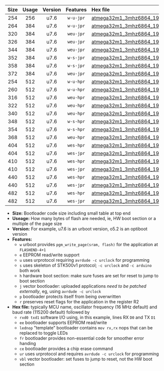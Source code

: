 |Size|Usage|Version|Features|Hex file|
|:-:|:-:|:-:|:-:|:--|
|254|256|u7.6|`w-u-jpr`|[atmega32m1_3mhz6864_19200bps_rxb0_txb1_ur_vbl.hex](https://raw.githubusercontent.com/stefanrueger/urboot/main//atmega32m1_3mhz6864_19200bps_rxb0_txb1_ur_vbl.hex)|
|264|384|u7.6|`w-u-jpr`|[atmega32m1_3mhz6864_19200bps_rxb0_txb1_lednop_ur_vbl.hex](https://raw.githubusercontent.com/stefanrueger/urboot/main//atmega32m1_3mhz6864_19200bps_rxb0_txb1_lednop_ur_vbl.hex)|
|320|384|u7.6|`weu-jpr`|[atmega32m1_3mhz6864_19200bps_rxb0_txb1_ee_ur_vbl.hex](https://raw.githubusercontent.com/stefanrueger/urboot/main//atmega32m1_3mhz6864_19200bps_rxb0_txb1_ee_ur_vbl.hex)|
|326|384|u7.6|`weu-jpr`|[atmega32m1_3mhz6864_19200bps_rxb0_txb1_ee_lednop_ur_vbl.hex](https://raw.githubusercontent.com/stefanrueger/urboot/main//atmega32m1_3mhz6864_19200bps_rxb0_txb1_ee_lednop_ur_vbl.hex)|
|344|384|u7.6|`weu-jpr`|[atmega32m1_3mhz6864_19200bps_rxb0_txb1_ee_lednop_fr_ur_vbl.hex](https://raw.githubusercontent.com/stefanrueger/urboot/main//atmega32m1_3mhz6864_19200bps_rxb0_txb1_ee_lednop_fr_ur_vbl.hex)|
|352|384|u7.6|`w-s-jpr`|[atmega32m1_3mhz6864_19200bps_rxb0_txb1_vbl.hex](https://raw.githubusercontent.com/stefanrueger/urboot/main//atmega32m1_3mhz6864_19200bps_rxb0_txb1_vbl.hex)|
|358|384|u7.6|`w-s-jpr`|[atmega32m1_3mhz6864_19200bps_rxb0_txb1_lednop_vbl.hex](https://raw.githubusercontent.com/stefanrueger/urboot/main//atmega32m1_3mhz6864_19200bps_rxb0_txb1_lednop_vbl.hex)|
|372|384|u7.6|`weu-jpr`|[atmega32m1_3mhz6864_19200bps_rxb0_txb1_ee_lednop_fr_ce_ur_vbl.hex](https://raw.githubusercontent.com/stefanrueger/urboot/main//atmega32m1_3mhz6864_19200bps_rxb0_txb1_ee_lednop_fr_ce_ur_vbl.hex)|
|254|512|u7.6|`w-u-hpr`|[atmega32m1_3mhz6864_19200bps_rxb0_txb1_ur.hex](https://raw.githubusercontent.com/stefanrueger/urboot/main//atmega32m1_3mhz6864_19200bps_rxb0_txb1_ur.hex)|
|260|512|u7.6|`w-u-hpr`|[atmega32m1_3mhz6864_19200bps_rxb0_txb1_lednop_ur.hex](https://raw.githubusercontent.com/stefanrueger/urboot/main//atmega32m1_3mhz6864_19200bps_rxb0_txb1_lednop_ur.hex)|
|316|512|u7.6|`weu-hpr`|[atmega32m1_3mhz6864_19200bps_rxb0_txb1_ee_ur.hex](https://raw.githubusercontent.com/stefanrueger/urboot/main//atmega32m1_3mhz6864_19200bps_rxb0_txb1_ee_ur.hex)|
|322|512|u7.6|`weu-hpr`|[atmega32m1_3mhz6864_19200bps_rxb0_txb1_ee_lednop_ur.hex](https://raw.githubusercontent.com/stefanrueger/urboot/main//atmega32m1_3mhz6864_19200bps_rxb0_txb1_ee_lednop_ur.hex)|
|340|512|u7.6|`weu-hpr`|[atmega32m1_3mhz6864_19200bps_rxb0_txb1_ee_lednop_fr_ur.hex](https://raw.githubusercontent.com/stefanrueger/urboot/main//atmega32m1_3mhz6864_19200bps_rxb0_txb1_ee_lednop_fr_ur.hex)|
|348|512|u7.6|`w-s-hpr`|[atmega32m1_3mhz6864_19200bps_rxb0_txb1.hex](https://raw.githubusercontent.com/stefanrueger/urboot/main//atmega32m1_3mhz6864_19200bps_rxb0_txb1.hex)|
|354|512|u7.6|`w-s-hpr`|[atmega32m1_3mhz6864_19200bps_rxb0_txb1_lednop.hex](https://raw.githubusercontent.com/stefanrueger/urboot/main//atmega32m1_3mhz6864_19200bps_rxb0_txb1_lednop.hex)|
|368|512|u7.6|`weu-hpr`|[atmega32m1_3mhz6864_19200bps_rxb0_txb1_ee_lednop_fr_ce_ur.hex](https://raw.githubusercontent.com/stefanrueger/urboot/main//atmega32m1_3mhz6864_19200bps_rxb0_txb1_ee_lednop_fr_ce_ur.hex)|
|404|512|u7.6|`wes-hpr`|[atmega32m1_3mhz6864_19200bps_rxb0_txb1_ee.hex](https://raw.githubusercontent.com/stefanrueger/urboot/main//atmega32m1_3mhz6864_19200bps_rxb0_txb1_ee.hex)|
|404|512|u7.6|`wes-jpr`|[atmega32m1_3mhz6864_19200bps_rxb0_txb1_ee_vbl.hex](https://raw.githubusercontent.com/stefanrueger/urboot/main//atmega32m1_3mhz6864_19200bps_rxb0_txb1_ee_vbl.hex)|
|410|512|u7.6|`wes-hpr`|[atmega32m1_3mhz6864_19200bps_rxb0_txb1_ee_lednop.hex](https://raw.githubusercontent.com/stefanrueger/urboot/main//atmega32m1_3mhz6864_19200bps_rxb0_txb1_ee_lednop.hex)|
|410|512|u7.6|`wes-jpr`|[atmega32m1_3mhz6864_19200bps_rxb0_txb1_ee_lednop_vbl.hex](https://raw.githubusercontent.com/stefanrueger/urboot/main//atmega32m1_3mhz6864_19200bps_rxb0_txb1_ee_lednop_vbl.hex)|
|440|512|u7.6|`wes-hpr`|[atmega32m1_3mhz6864_19200bps_rxb0_txb1_ee_lednop_fr.hex](https://raw.githubusercontent.com/stefanrueger/urboot/main//atmega32m1_3mhz6864_19200bps_rxb0_txb1_ee_lednop_fr.hex)|
|440|512|u7.6|`wes-jpr`|[atmega32m1_3mhz6864_19200bps_rxb0_txb1_ee_lednop_fr_vbl.hex](https://raw.githubusercontent.com/stefanrueger/urboot/main//atmega32m1_3mhz6864_19200bps_rxb0_txb1_ee_lednop_fr_vbl.hex)|
|482|512|u7.6|`wes-hpr`|[atmega32m1_3mhz6864_19200bps_rxb0_txb1_ee_lednop_fr_ce.hex](https://raw.githubusercontent.com/stefanrueger/urboot/main//atmega32m1_3mhz6864_19200bps_rxb0_txb1_ee_lednop_fr_ce.hex)|
|482|512|u7.6|`wes-jpr`|[atmega32m1_3mhz6864_19200bps_rxb0_txb1_ee_lednop_fr_ce_vbl.hex](https://raw.githubusercontent.com/stefanrueger/urboot/main//atmega32m1_3mhz6864_19200bps_rxb0_txb1_ee_lednop_fr_ce_vbl.hex)|

- **Size:** Bootloader code size including small table at top end
- **Useage:** How many bytes of flash are needed, ie, HW boot section or a multiple of the page size
- **Version:** For example, u7.6 is an urboot version, o5.2 is an optiboot version
- **Features:**
  + `w` urboot provides `pgm_write_page(sram, flash)` for the application at `FLASHEND-4+1`
  + `e` EEPROM read/write support
  + `u` uses urprotocol requiring `avrdude -c urclock` for programming
  + `s` uses skeleton of STK500v1 protocol; `-c urclock` and `-c arduino` both work
  + `h` hardware boot section: make sure fuses are set for reset to jump to boot section
  + `j` vector bootloader: uploaded applications *need to be patched externally*, eg, using `avrdude -c urclock`
  + `p` bootloader protects itself from being overwritten
  + `r` preserves reset flags for the application in the register R2
- **Hex file:** typically MCU name, oscillator frequency (16 MHz default) and baud rate (115200 default) followed by
  + `rxd0 txd1` software I/O using, in this example, lines RX `D0` and TX `D1`
  + `ee` bootloader supports EEPROM read/write
  + `lednop` "template" bootloader contains `mov rx,rx` nops that can be replaced to toggle LEDs
  + `fr` bootloader provides non-essential code for smoother error handing
  + `ce` bootloader provides a chip erase command
  + `ur` uses urprotocol and requires `avrdude -c urclock` for programming
  + `vbl` vector bootloader: set fuses to jump to reset, not the HW boot section
